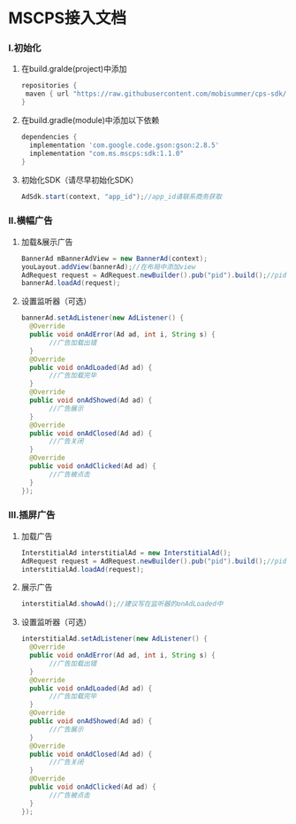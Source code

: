 # MSCPS接入文档

### I.初始化

1. 在build.gralde(project)中添加

   ```groovy
   repositories { 
   	maven { url "https://raw.githubusercontent.com/mobisummer/cps-sdk/master" }
   }
   ```

2. 在build.gradle(module)中添加以下依赖

   ```groovy
   dependencies {
     implementation 'com.google.code.gson:gson:2.8.5'
     implementation "com.ms.mscps:sdk:1.1.0"
   }
   ```

3. 初始化SDK（请尽早初始化SDK）

   ```java
   AdSdk.start(context, "app_id");//app_id请联系商务获取
   ```

### II.横幅广告

1. 加载&展示广告

   ```java
   BannerAd mBannerAdView = new BannerAd(context);
   youLayout.addView(bannerAd);//在布局中添加view
   AdRequest request = AdRequest.newBuilder().pub("pid").build();//pid请联系商务获取
   bannerAd.loadAd(request);
   ```

2. 设置监听器（可选）

   ```java
   bannerAd.setAdListener(new AdListener() {
     @Override
     public void onAdError(Ad ad, int i, String s) {
          //广告加载出错
     }
     @Override
     public void onAdLoaded(Ad ad) {
          //广告加载完毕
     }
     @Override
     public void onAdShowed(Ad ad) {
          //广告展示
     }
     @Override
     public void onAdClosed(Ad ad) {
          //广告关闭
     }
     @Override
     public void onAdClicked(Ad ad) {
          //广告被点击
     }
   });
   ```

### III.插屏广告

1. 加载广告

   ```java
   InterstitialAd interstitialAd = new InterstitialAd();
   AdRequest request = AdRequest.newBuilder().pub("pid").build();//pid请联系商务获取
   interstitialAd.loadAd(request);
   ```

2. 展示广告

   ```java
   interstitialAd.showAd();//建议写在监听器的onAdLoaded中
   ```

3. 设置监听器（可选）

   ```java
   interstitialAd.setAdListener(new AdListener() {
     @Override
     public void onAdError(Ad ad, int i, String s) {
          //广告加载出错
     }
     @Override
     public void onAdLoaded(Ad ad) {
          //广告加载完毕
     }
     @Override
     public void onAdShowed(Ad ad) {
          //广告展示
     }
     @Override
     public void onAdClosed(Ad ad) {
          //广告关闭
     }
     @Override
     public void onAdClicked(Ad ad) {
          //广告被点击
     }
   });
   ```
